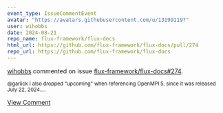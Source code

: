 ```yaml
---
event_type: IssueCommentEvent
avatar: "https://avatars.githubusercontent.com/u/13199119?"
user: wihobbs
date: 2024-08-21
repo_name: flux-framework/flux-docs
html_url: https://github.com/flux-framework/flux-docs/pull/274
repo_url: https://github.com/flux-framework/flux-docs
---
```


<a href='https://github.com/wihobbs' target='_blank'>wihobbs</a> commented on issue <a href='https://github.com/flux-framework/flux-docs/pull/274' target='_blank'>flux-framework/flux-docs#274</a>.

<small>@garlick I also dropped "upcoming" when referencing OpenMPI 5, since it was released July 22, 2024....</small>

<a href='https://github.com/flux-framework/flux-docs/pull/274' target='_blank'>View Comment</a>